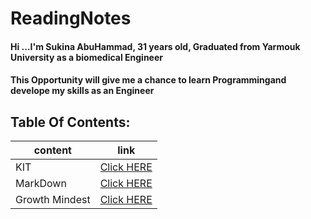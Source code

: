 # ReadingNotes

#### Hi ...I'm Sukina AbuHammad, 31 years old, Graduated from Yarmouk University as a biomedical Engineer
#### This Opportunity will give me a chance to learn Programmingand develope my skills as an Engineer

## Table Of Contents:

| content      | link                                                            |
| -----------  | ----------------------------------------------------------------|
| KIT          |[Click HERE]( )|
| MarkDown     |[Click HERE]() |
|Growth Mindest|[Click HERE]()|
